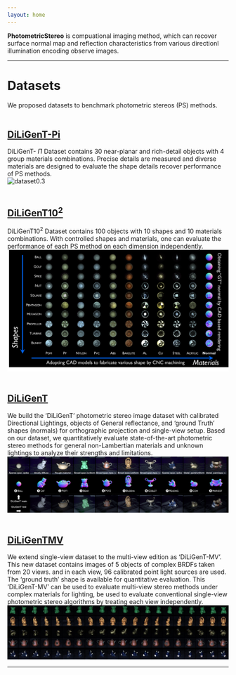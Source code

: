 ```yaml
---
layout: home
---
```


**PhotometricStereo** is compuational imaging method, which can recover surface normal map and reflection characteristics from various directionl illumination encoding observe images.


---
# Datasets
We proposed datasets to benchmark photometric stereos (PS) methods.
<br><br>


## [DiLiGenT-Pi](./diligent102.html)
DiLiGenT- $\Pi$ Dataset contains 30 near-planar and rich-detail objects with 4 group materials combinations. Precise details are measured and diverse materials are designed to evaluate the shape details recover performance of PS methods.<br>
![dataset0.3](./imgs/diligentpi/dataset_v0.3.png)
<br><br>


## [DiLiGenT10<sup>2</sup>](./diligent102.html)
DiLiGenT10<sup>2</sup> Dataset contains 100 objects with 10 shapes and 10 materials combinations. With controlled shapes and materials, one can evaluate the performance of each PS method on each dimension independently.<br>
![dataset0.2](./imgs/diligent102/dataset_v0.2.png)
<br><br>


## [DiLiGenT](https://sites.google.com/site/photometricstereodata/single)
We build the ‘DiLiGenT’ photometric stereo image dataset with calibrated Directional Lightings, objects of General reflectance, and ‘ground Truth’ shapes (normals) for orthographic projection and single-view setup. Based on our dataset, we quantitatively evaluate state-of-the-art photometric stereo methods for general non-Lambertian materials and unknown lightings to analyze their strengths and limitations.<br>
![dataset0.1](./imgs/diligent/dataset_v0.1.png)
<br><br>


## [DiLiGenTMV](https://sites.google.com/site/photometricstereodata/mv)
We extend single-view dataset to the multi-view edition as ‘DiLiGenT-MV’. This new dataset contains images of 5 objects of complex BRDFs taken from 20 views. and in each view, 96 calibrated point light sources are used. The ‘ground truth’ shape is available for quantitative evaluation. This ‘DiLiGenT-MV’ can be used to evaluate multi-view stereo methods under complex materials for lighting, be used to evaluate conventional single-view photometric stereo algorithms by treating each view independently.<br>
![dataset0.11](./imgs/diligent/dataset_v0.11.jpg)
<br>

--- 

